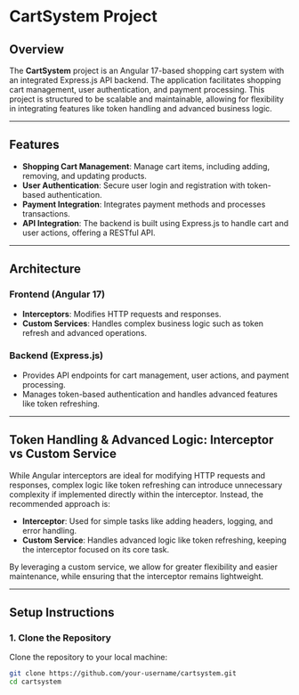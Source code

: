 # CartSystem Project

## Overview

The **CartSystem** project is an Angular 17-based shopping cart system with an integrated Express.js API backend. The application facilitates shopping cart management, user authentication, and payment processing. This project is structured to be scalable and maintainable, allowing for flexibility in integrating features like token handling and advanced business logic.

---

## Features

- **Shopping Cart Management**: Manage cart items, including adding, removing, and updating products.
- **User Authentication**: Secure user login and registration with token-based authentication.
- **Payment Integration**: Integrates payment methods and processes transactions.
- **API Integration**: The backend is built using Express.js to handle cart and user actions, offering a RESTful API.

---

## Architecture

### Frontend (Angular 17)

- **Interceptors**: Modifies HTTP requests and responses.
- **Custom Services**: Handles complex business logic such as token refresh and advanced operations.

### Backend (Express.js)

- Provides API endpoints for cart management, user actions, and payment processing.
- Manages token-based authentication and handles advanced features like token refreshing.

---

## Token Handling & Advanced Logic: Interceptor vs Custom Service

While Angular interceptors are ideal for modifying HTTP requests and responses, complex logic like token refreshing can introduce unnecessary complexity if implemented directly within the interceptor. Instead, the recommended approach is:

- **Interceptor**: Used for simple tasks like adding headers, logging, and error handling.
- **Custom Service**: Handles advanced logic like token refreshing, keeping the interceptor focused on its core task.

By leveraging a custom service, we allow for greater flexibility and easier maintenance, while ensuring that the interceptor remains lightweight.

---

## Setup Instructions

### 1. Clone the Repository

Clone the repository to your local machine:

```bash
git clone https://github.com/your-username/cartsystem.git
cd cartsystem
